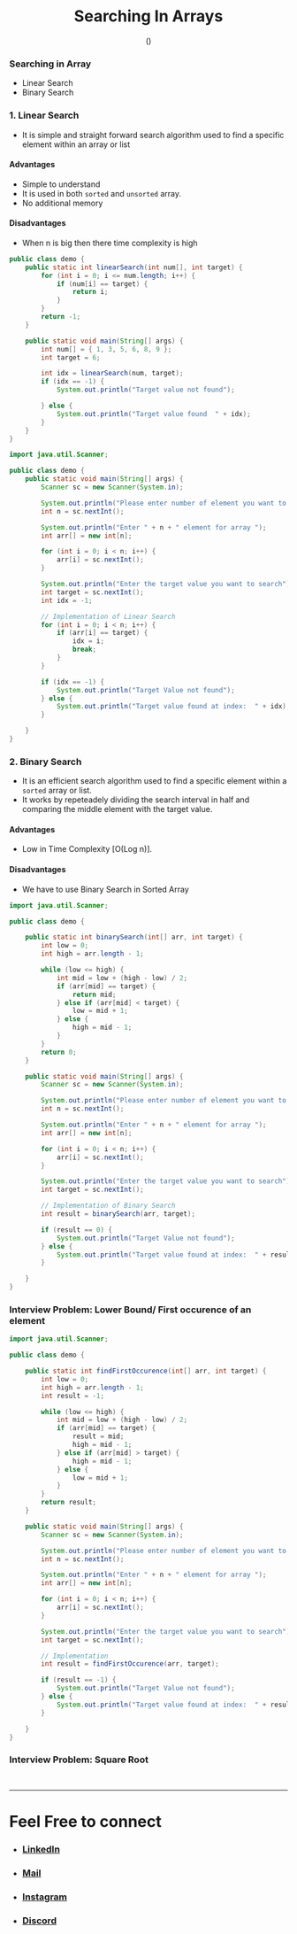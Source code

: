 <h1 align="center"> Searching In Arrays   </h1>
<p align="center" > () </p>

### Searching  in Array
+ Linear Search
+ Binary Search

### 1. Linear Search
+ It is simple and straight forward search algorithm used to find a specific element within an array or list

#### Advantages
+ Simple to understand
+ It is used in both `sorted` and `unsorted` array.
+ No additional memory

#### Disadvantages
+ When n is big then there time complexity is high

```java
public class demo {
    public static int linearSearch(int num[], int target) {
        for (int i = 0; i <= num.length; i++) {
            if (num[i] == target) {
                return i;
            }
        }
        return -1;
    }

    public static void main(String[] args) {
        int num[] = { 1, 3, 5, 6, 8, 9 };
        int target = 6;

        int idx = linearSearch(num, target);
        if (idx == -1) {
            System.out.println("Target value not found");

        } else {
            System.out.println("Target value found  " + idx);
        }
    }
}

```

```java
import java.util.Scanner;

public class demo {
    public static void main(String[] args) {
        Scanner sc = new Scanner(System.in);

        System.out.println("Please enter number of element you want to enter");
        int n = sc.nextInt();

        System.out.println("Enter " + n + " element for array ");
        int arr[] = new int[n];

        for (int i = 0; i < n; i++) {
            arr[i] = sc.nextInt();
        }

        System.out.println("Enter the target value you want to search");
        int target = sc.nextInt();
        int idx = -1;

        // Implementation of Linear Search
        for (int i = 0; i < n; i++) {
            if (arr[i] == target) {
                idx = i;
                break;
            }
        }

        if (idx == -1) {
            System.out.println("Target Value not found");
        } else {
            System.out.println("Target value found at index:  " + idx);
        }

    }
}
```

### 2. Binary Search
+ It is an efficient search algorithm used to find a specific element within a `sorted` array or list.
+ It works by repeteadely dividing the search interval in half and comparing the middle element with the target value.

#### Advantages
+ Low in Time Complexity [O(Log n)].

#### Disadvantages
+ We have to use Binary Search in Sorted Array

```java
import java.util.Scanner;

public class demo {

    public static int binarySearch(int[] arr, int target) {
        int low = 0;
        int high = arr.length - 1;

        while (low <= high) {
            int mid = low + (high - low) / 2;
            if (arr[mid] == target) {
                return mid;
            } else if (arr[mid] < target) {
                low = mid + 1;
            } else {
                high = mid - 1;
            }
        }
        return 0;
    }

    public static void main(String[] args) {
        Scanner sc = new Scanner(System.in);

        System.out.println("Please enter number of element you want to enter");
        int n = sc.nextInt();

        System.out.println("Enter " + n + " element for array ");
        int arr[] = new int[n];

        for (int i = 0; i < n; i++) {
            arr[i] = sc.nextInt();
        }

        System.out.println("Enter the target value you want to search");
        int target = sc.nextInt();

        // Implementation of Binary Search
        int result = binarySearch(arr, target);

        if (result == 0) {
            System.out.println("Target Value not found");
        } else {
            System.out.println("Target value found at index:  " + result);
        }

    }
}

```

### Interview Problem:  Lower Bound/ First occurence of an element
```java
import java.util.Scanner;

public class demo {

    public static int findFirstOccurence(int[] arr, int target) {
        int low = 0;
        int high = arr.length - 1;
        int result = -1;

        while (low <= high) {
            int mid = low + (high - low) / 2;
            if (arr[mid] == target) {
                result = mid;
                high = mid - 1;
            } else if (arr[mid] > target) {
                high = mid - 1;
            } else {
                low = mid + 1;
            }
        }
        return result;
    }

    public static void main(String[] args) {
        Scanner sc = new Scanner(System.in);

        System.out.println("Please enter number of element you want to enter");
        int n = sc.nextInt();

        System.out.println("Enter " + n + " element for array ");
        int arr[] = new int[n];

        for (int i = 0; i < n; i++) {
            arr[i] = sc.nextInt();
        }

        System.out.println("Enter the target value you want to search");
        int target = sc.nextInt();

        // Implementation
        int result = findFirstOccurence(arr, target);

        if (result == -1) {
            System.out.println("Target Value not found");
        } else {
            System.out.println("Target value found at index:  " + result);
        }

    }
}

```
### Interview Problem: Square Root

```java



```

***

# Feel Free to connect
+ ### [LinkedIn](https://www.linkedin.com/in/saurabhbahadur)
+ ### [Mail](mailto:singhsaurabhbahadur@gmail.com)
+ ### [Instagram](https://www.instagram.com/saurabhbahadur_)
+ ### [Discord](https://discord.gg/aQR27Bg7de)


